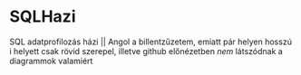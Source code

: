 # SQLHazi
SQL adatprofilozás házi ||
Angol a billentzűzetem, emiatt pár helyen hosszú i helyett csak rövid szerepel, illetve github előnézetben *nem* látszódnak a diagrammok valamiért
